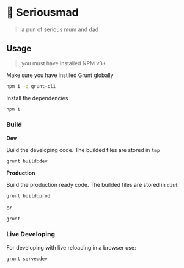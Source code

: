 # 👫 Seriousmad

> a pun of serious mum and dad

## Usage

> you must have installed NPM v3+

Make sure you have instlled Grunt globally

```sh
npm i -g grunt-cli
```

Install the dependencies

```sh
npm i
```

### Build

**Dev**

Build the developing code. The builded files are stored in `tmp`

```sh
grunt build:dev
```

**Production**

Build the production ready code. The builded files are stored in `dist`

```sh
grunt build:prod
```

or

```sh
grunt
```

### Live Developing

For developing with live reloading in a browser use:

```sh
grunt serve:dev
```